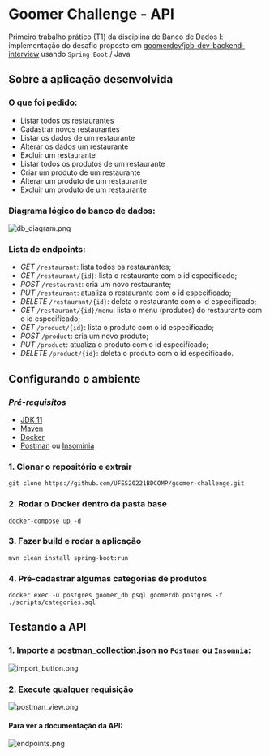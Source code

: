 # Goomer Challenge - API
Primeiro trabalho prático (T1) da disciplina de Banco de Dados I: implementação do desafio proposto em [goomerdev/job-dev-backend-interview](https://github.com/goomerdev/job-dev-backend-interview) usando `Spring Boot` / Java

## Sobre a aplicação desenvolvida

### O que foi pedido:
- Listar todos os restaurantes
- Cadastrar novos restaurantes 
- Listar os dados de um restaurante
- Alterar os dados um restaurante 
- Excluir um restaurante 
- Listar todos os produtos de um restaurante 
- Criar um produto de um restaurante 
- Alterar um produto de um restaurante 
- Excluir um produto de um restaurante

### Diagrama lógico do banco de dados:
![db_diagram.png](db_diagram.png)

### Lista de endpoints:
- _GET_ `/restaurant`: lista todos os restaurantes;
- _GET_ `/restaurant/{id}`: lista o restaurante com o id especificado;
- _POST_ `/restaurant`: cria um novo restaurante;
- _PUT_ `/restaurant`: atualiza o restaurante com o id especificado;
- _DELETE_ `/restaurant/{id}`: deleta o restaurante com o id especificado;
- _GET_ `/restaurant/{id}/menu`: lista o menu (produtos) do restaurante com o id especificado;
- _GET_ `/product/{id}`: lista o produto com o id especificado;
- _POST_ `/product`: cria um novo produto;
- _PUT_ `/product`: atualiza o produto com o id especificado;
- _DELETE_ `/product/{id}`: deleta o produto com o id especificado.

## Configurando o ambiente
### _Pré-requisitos_
* [JDK 11](https://www.oracle.com/br/java/technologies/javase/jdk11-archive-downloads.html)
* [Maven](https://maven.apache.org/download.cgi)
* [Docker](https://docs.docker.com/desktop/)
* [Postman](https://www.postman.com/downloads/) ou [Insominia](https://insomnia.rest/download)


### 1. Clonar o repositório e extrair
```git clone https://github.com/UFES20221BDCOMP/goomer-challenge.git```

### 2. Rodar o Docker dentro da pasta base
```docker-compose up -d``` 

### 3. Fazer build e rodar a aplicação

```mvn clean install spring-boot:run```

### 4. Pré-cadastrar algumas categorias de produtos
```docker exec -u postgres goomer_db psql goomerdb postgres -f ./scripts/categories.sql```

## Testando a API

### 1. Importe a [postman_collection.json](https://github.com/UFES20221BDCOMP/goomer-challenge/blob/develop/postman_collection.json) no `Postman` ou `Insomnia`:

![import_button.png](import_button.png)

### 2. Execute qualquer requisição

![postman_view.png](postman_view.png)

#### Para ver a documentação da API:

![endpoints.png](endpoints.png)



